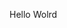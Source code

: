 Hello Wolrd




















































































































































































































































































































































































































































































































































































































































































































































































































































































































































































































































































































